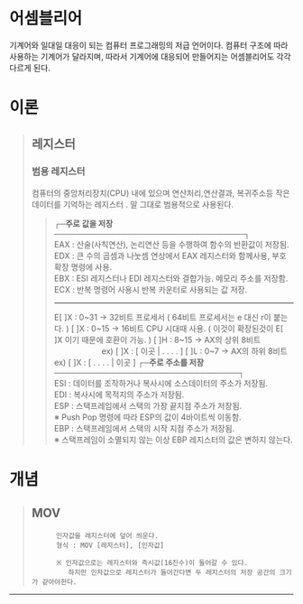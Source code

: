
어셈블리어
===
기계어와 일대일 대응이 되는 컴퓨터 프로그래밍의 저급 언어이다. 
컴퓨터 구조에 따라 사용하는 기계어가 달라지며, 
따라서 기계어에 대응되어 만들어지는 어셈블리어도 각각 다르게 된다. 


# 이론
> ## 레지스터
>  ### 범용 레지스터
>  컴퓨터의 중앙처리장치(CPU) 내에 있으며 연산처리,연산결과, 복귀주소등 작은 데이터를 기억하는 레지스터 . 말 그대로 범용적으로 사용된다.
>  > **┌─주로 값을 저장──────────────────────────────────┐**   
>  >	EAX : 산술(사칙연산), 논리연산 등을 수행하여 함수의 반환값이 저장됨.   
>  >	EDX : 큰 수의 곱셈과 나눗셈 연상에서 EAX 레지스터와 함께사용, 부호 확장 명령에 사용.   
> > EBX : ESI 레지스터나 EDI 레지스터와 결합가능. 메모리 주소를 저장함.   
> > ECX : 반복 명령어 사용시 반복 카운터로 사용되는 값 저장.   
> > - - -
> >E[ ]X : 0~31 -> 32비트 프로세서 ( 64비트 프로세서는 e 대신 r이 붙는다. )
> >[ ]X : 0~15 -> 16비트 CPU 시대때 사용. ( 이것이 확장된것이 E[ ]X 이기 때문에 호환이 가능. )
> >[ ]H : 8~15 -> AX의 상위 8비트 　　　　　　ex)  [ ]X : [    이곳    |   . . . .   ]
> >[ ]L : 0~7 -> AX의 하위 8비트　　　　　　　ex)  [ ]X : [   . . . .   |   이곳    ]
>  > **┌─주로 주소를 저장─────────────────────────────────┐**    
>  > ESI : 데이터를 조작하거나 복사시에 소스데이터의 주소가 저장됨.   
>  > EDI : 복사시에 목적지의 주소가 저장됨.   
>  > ESP : 스택프레임에서 스택의 가장 끝지점 주소가 저장됨.       
>  > ※ Push Pop 명령에 따라 ESP의 값이 4바이트씩 이동함.   
>  > EBP : 스택프레임에서 스택의 시작 지점 주소가 저장됨.   
>  > ※ 스택프레임이 소멸되지 않는 이상 EBP 레지스터의 값은 변하지 않는다.   


# 개념
>##  MOV 
>			인자값을 레지스터에 덮어 씌운다.
>			형식 : MOV [레지스터], [인자값] 
>
> 			※ 인자값으로는 레지스터와 즉시값(16진수)이 들어갈 수 있다.    
> 			   하지만 인자값으로 레지스터가 들어간다면 두 레지스터의 저장 공간의 크기가 같아야한다.
- -  -

